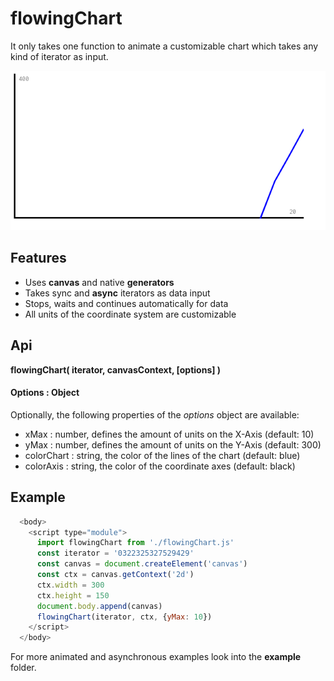# flowingChart

It only takes one function to animate a customizable chart which takes any kind of
iterator as input.

![](img/2019-09-02T04:43:52+02:00_652x330.gif 'Simple and minimalist design for changing data')

## Features

- Uses **canvas** and native **generators**
- Takes sync and **async** iterators as data input
- Stops, waits and continues automatically for data
- All units of the coordinate system are customizable

## Api

**flowingChart( iterator, canvasContext, [options] )**

#### Options : Object

Optionally, the following properties of the _options_ object are available:

- xMax : number, defines the amount of units on the X-Axis (default: 10)
- yMax : number, defines the amount of units on the Y-Axis (default: 300)
- colorChart : string, the color of the lines of the chart (default: blue)
- colorAxis : string, the color of the coordinate axes (default: black)

## Example

```javascript
  <body>
    <script type="module">
      import flowingChart from './flowingChart.js'
      const iterator = '0322325327529429'
      const canvas = document.createElement('canvas')
      const ctx = canvas.getContext('2d')
      ctx.width = 300
      ctx.height = 150
      document.body.append(canvas)
      flowingChart(iterator, ctx, {yMax: 10})
    </script>
  </body>
```

For more animated and asynchronous examples look into the **example** folder.
